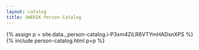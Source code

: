 ```yaml
---
layout: catalog
title: SWERIK Person Catalog
---
```

{% assign p = site.data._person-catalog.i-P3xm4ZiLR6VTYmHADsnXPS %}
{% include person-catalog.html p=p %}

